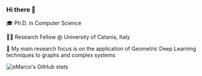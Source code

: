 ### Hi there 👋

<!--
**eMarco/eMarco** is a ✨ _special_ ✨ repository because its `README.md` (this file) appears on your GitHub profile.

Here are some ideas to get you started:

- 🔭 I’m currently working on ...
- 🌱 I’m currently learning ...
- 👯 I’m looking to collaborate on ...
- 🤔 I’m looking for help with ...
- 💬 Ask me about ...
- 📫 How to reach me: ...
- 😄 Pronouns: ...
- ⚡ Fun fact: ...
-->

🎓 Ph.D. in Computer Science

👨‍🔬 Research Fellow @ University of Catania, Italy

🔭 My main research focus is on the application of Geometric Deep Learning techniques to graphs and complex systems 




![eMarco's GitHub stats](https://github-readme-stats.vercel.app/api?username=eMarco&show_icons=true&theme=dark)
